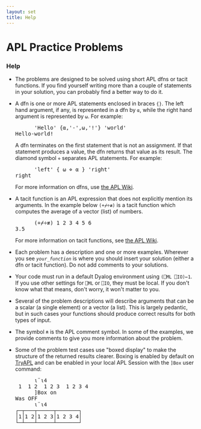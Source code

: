 ```yaml
---
layout: set
title: Help
---
```


# APL Practice Problems

<h3>Help</h3>
<ul>
<li><p>The problems are designed to be solved using short APL dfns or tacit functions. If you find yourself writing more than a couple of statements in your solution, you can probably find a better way to do it.</p></li>

<li><p>A dfn is one or more APL statements enclosed in braces <code class="APL">{}</code>. The left hand argument, if any, is represented in a dfn by <code class="APL">⍺</code>, while the right hand argument is represented by <code class="APL">⍵</code>. For example:</p>
<pre class="APL">      'Hello' {⍺,'-',⍵,'!'} 'world'
Hello-world!</pre><p>A dfn terminates on the first statement that is not an assignment. If that statement produces a value, the dfn returns that value as its result. The diamond symbol <code class="APL">⋄</code> separates APL statements. For example:
</p><pre class="APL">      'left' { ⍵ ⋄ ⍺ } 'right'
right</pre><p>For more information on dfns, use <a href="https://aplwiki.com/wiki/Dfn" target="_blank">the APL Wiki</a>.</p></li>

<li><p>A tacit function is an APL expression that does not explicitly mention its arguments. In the example below <code class="APL">(+⌿÷≢)</code> is a tacit function which computes the average of a vector (list) of numbers.</p><pre class="APL">      (+⌿÷≢) 1 2 3 4 5 6
3.5</pre>
<p>For more information on tacit functions, see <a href="https://aplwiki.com/wiki/Tacit_programming" target="_blank">the APL Wiki</a>.</p></li>

<li><p>Each problem has a description and one or more examples. Wherever you see <i><code class="APL">your_function</code></i> is where you should insert your solution (either a dfn or tacit function). Do not add comments to your solutions.</p></li>

<li><p>Your code must run in a default Dyalog environment using <code class="APL">(⎕ML ⎕IO)←1</code>. If you use other settings for <code class="APL">⎕ML</code> or <code class="APL">⎕IO</code>, they must be local. If you don't know what that means, don't worry, it won't matter to you.</p></li>

<li><p>Several of the problem descriptions will describe arguments that can be a scalar (a single element) or a vector (a list). This is largely pedantic, but in such cases your functions should produce correct results for both types of input.</p></li>

<li><p>The symbol <code class="APL">⍝</code> is the APL comment symbol. In some of the examples, we provide comments to give you more information about the problem.</p></li>

<li><p>Some of the problem test cases use "boxed display" to make the structure of the returned results clearer. Boxing is enabled by default on <a href="https://tryapl.org/?a=%u2373%A8%u23734&run" target="_blank">TryAPL</a> and can be enabled in your local APL Session with the <code class="APL">]Box</code> user command:</p>
<pre class="APL">      ⍳¨⍳4
 1  1 2  1 2 3  1 2 3 4 
      ]Box on
Was OFF
      ⍳¨⍳4
┌─┬───┬─────┬───────┐
│1│1 2│1 2 3│1 2 3 4│
└─┴───┴─────┴───────┘</pre></li>
</ul>
